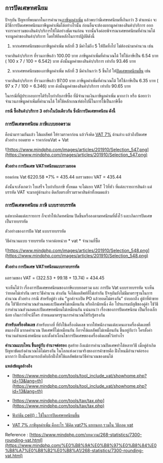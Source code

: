 
## การปัดเศษทศนิยม

ปัจจุบัน ปัญหาที่พบมากในการคำนวน[ภาษีมูลค่าเพิ่ม](https://www.mindphp.com/%E0%B8%84%E0%B8%B9%E0%B9%88%E0%B8%A1%E0%B8%B7%E0%B8%AD/73-%E0%B8%84%E0%B8%B7%E0%B8%AD%E0%B8%AD%E0%B8%B0%E0%B9%84%E0%B8%A3/3978-vat-7-%E0%B8%A0%E0%B8%B2%E0%B8%A9%E0%B8%B5%E0%B8%A1%E0%B8%B9%E0%B8%A5%E0%B8%84%E0%B9%88%E0%B8%B2%E0%B9%80%E0%B8%9E%E0%B8%B4%E0%B9%88%E0%B8%A1-%E0%B8%84%E0%B8%B7%E0%B8%AD%E0%B8%AD%E0%B8%B0%E0%B9%84%E0%B8%A3.html) แล้วพบว่ามีเศษทศนิยมที่เกินกว่า 3 ตำแหน่ง จะมีวิธีการปัดเศษทศนิยมภาษีมูลค่าเพิ่มได้อย่างไรนั้น ก่อนอื่นจะต้องแยกมูลค่าของสินค้า/บริการ ออกจากราคารวมของสินค้า/บริการให้ได้อย่างชัดเจนก่อน จากนั้นจึงค่อยพิจารณาเศษทศนิยมที่คำนวนได้จากมูลค่าของสินค้า/บริการ โดยให้ยึดหลักในการปฎิบัติดังนี้

1.  หากเศษทศนิยมของภาษีมูลค่าเพิ่ม หลักที่ 3 มีค่าไม่ถึง 5 ให้ปัดทิ้งไป ไม่ต้องนำมาคำนวน เช่น

ราคาสินค้า/บริการ ที่รวมภาษีแล้ว 100.00 บาท ภาษีมูลค่าเพิ่มที่คำนวณได้ ให้ใช้ภาษีเป็น 6.54 บาท ( 100 x 7 / 100 = 6.542) บาท ดังนั้นมูลค่าของสินค้า/บริการ เท่ากับ 93.46 บาท

2.  หากเศษทศนิยมของภาษีมูลค่าเพิ่ม หลักที่ 3 มีค่าเกินกว่า 5 ขึ้นไป ให้[ปัดเศษทศนิยมขึ้น](https://www.mindphp.com/%E0%B8%84%E0%B8%B9%E0%B9%88%E0%B8%A1%E0%B8%B7%E0%B8%AD/63-%E0%B8%9F%E0%B8%B1%E0%B8%87%E0%B8%81%E0%B9%8C%E0%B8%8A%E0%B8%B1%E0%B9%88%E0%B8%99-php/686-ceil.html) เช่น

ราคาสินค้า/บริการ ที่รวมภาษีแล้ว 97.00 บาท ภาษีมูลค่าเพิ่มที่คำนวณได้ ให้ใช้ภาษีเป็น 6.35 บาท ( 97 x 7 / 100 = 6.346) บาท ดังนั้นมูลค่าของสินค้า/บริการ เท่ากับ 90.65 บาท

ในกรณีที่ผู้ประกอบการได้รับใบกำกับภาษีซื้อ ที่มีจำนวนเงินภาษีมูลค่าเพิ่ม มากกว่า หรือ น้อยกว่า จำนวนภาษีมูลค่าเพิ่มที่คำนวนได้ ให้ใช้หลักเกณฑ์ต่อไปนี้ในการใช้เป็นภาษีซื้อ

**กรณี ซื้อสินค้า/บริการ 3 อย่างในบิลเดียวกัน ซึ่งมีการปัดเศษทศนิยม ดังนี้**

### การปัดเศษทศนิยม ภาษีเเบบยอดรวม

คือนำมารวมกันแล้ว ได้ผลลัพท์ ให้รวมราคาก่อน แล้วจึงคิด [VAT 7%](https://www.mindphp.com/%E0%B8%84%E0%B8%B9%E0%B9%88%E0%B8%A1%E0%B8%B7%E0%B8%AD/73-%E0%B8%84%E0%B8%B7%E0%B8%AD%E0%B8%AD%E0%B8%B0%E0%B9%84%E0%B8%A3/3978-vat-7-%E0%B8%A0%E0%B8%B2%E0%B8%A9%E0%B8%B5%E0%B8%A1%E0%B8%B9%E0%B8%A5%E0%B8%84%E0%B9%88%E0%B8%B2%E0%B9%80%E0%B8%9E%E0%B8%B4%E0%B9%88%E0%B8%A1-%E0%B8%84%E0%B8%B7%E0%B8%AD%E0%B8%AD%E0%B8%B0%E0%B9%84%E0%B8%A3.html) ด้านล่าง แล้วถึงปัดเศษ ตัวอย่าง ยอดขาย = ราคาก่อนVat + Vat

![https://www.mindphp.com/images/articles/201910/Selection_547.png](https://www.mindphp.com/images/articles/201910/Selection_547.png)

#### ตัวอย่าง การปัดเศษ VATทศนิยมแบบรวมยอด

ยอดก่อน Vat 6220.58 *7% = 435.44 ผลรวมของ VAT = 435.44

ดังนั้นจะสังเกตว่า ใบเสร็จ ใบกำกับภาษี ทั้งหมด จะไม่แยก VAT ไว้ที่หัว ที่แต่ละรายการสินค้า แต่บรรทัด VAT จะมาอยู่ด้านล่าง ติดกับตรงที่รวมราคาสินค้าทั้งหมดแล้ว

### การปัดเศษทศนิยม ภาษี แบบรายบรรทัด 
แต่หากคิดแต่ละรายการ ก็จะทำให้เกิดทศนิยม ปัดขึ้นหรือลงตามทศนิยมที่ตั้งไว้ และเกิดการปัดเศษ เป็นรายบรรทัด

ตัวอย่างของการปัด Vat แบบรายบรรทัด

วิธีคำนวนแบบ รายบรรทัด ราคาต่อหน่วย * vat * จำนวนที่ซื้อ

![https://www.mindphp.com/images/articles/201910/Selection_548.png](https://www.mindphp.com/images/articles/201910/Selection_548.png)

#### ตัวอย่าง การปัดเศษ VATทศนิยมแบบรายบรรทัด

ผลรวมของ VAT = (322.53 + 99.18 + 13.74) = 434.45

จะเห็นได้ว่า เรื่องการปัดเศษทศนิยมของภาษีเเบบยอดรวม และ การปัด Vat แบบรายบรรทัด จะเห็นว่ายอดไม่เท่ากัน เพราะวิธีคำนวน ต่างกัน จึงได้ผลลัพท์ที่ไม่เท่ากัน ปัจจุบันยังไม่มีมาตราฐานในการคำนวณ ตัวอย่าง กรณี สำหรับคู่ค้า เช่น “ลูกค้าจะเปิด PO แล้วยอดไม่ตรงกัน” บ่งบอกถึง คู่ค้าที่ค้าขายกัน ใช้วิธีการคำนวณส่วนลดและปัดเศษไม่เหมือนกัน หรืออีกนัยหนึ่ง คือ โปรแกรมบัญชีของคู่ค้า ใช้วิธีการคำนวณส่วนลดและปัดเศษทศนิยมไม่เหมือนกัน แน่นอนว่า เรื่องของการปัดเศษนิยม เป็นเรื่องเล็กน้อย เกินกว่าที่จะมีใคร กำหนดมาตรฐานการคำนวณให้รับรู้ตรงกัน

**สำหรับเครื่องคิดเลข** สำหรับบางที่ ที่ยังใช้เครื่องคิดเลข หากให้พนักงานแต่ละคนเอาเครื่องคิดเลขที่ตนเองใช้ มากดคำนวณ ปัดเศษที่ไม่เหมือนกัน ก็อาจได้ผลลัพธ์ไม่เหมือนกัน ขึ้นอยู่กับว่า ใครตั้งค่าจำนวนตำแหน่งทศนิยม และตั้งค่าเงื่อนไขการปัดเศษของเครื่องคิดเลขไว้อย่างไร

**คำนวณแบบไหน ขึ้นอยู่กับ อำนาจต่อรอง** สุดท้าย ถึงแม้การคำนวณปัดเศษทำได้หลายวิธี เมื่อคู่ค้าเกิดปัญหาขัดแย้งคำนวณได้ไม่ตรงกัน ในโลกแห่งความจริงของการค้าขายคือ ฝั่งไหนมีอำนาจต่อรองมากกว่า ฝั่งนั้นสามารถบังคับอีกฝั่งให้ใช้ผลลัพธ์ตามวิธีคำนวณของตนได้

**แหล่งข้อมูลอ้างอิง**

- [https://www.mindphp.com/tools/tool_include_vat/showhome.php?id=13&lang=th](https://www.mindphp.com/tools/tool_include_vat/showhome.php?id=13&lang=th)

- [https://www.mindphp.com/tools/tax/tax.php](https://www.mindphp.com/tools/tax/tax.php)

- [ฟังก์ชัน ceil() : ใช้ในการปัดเศษทศนิยมขึ้น](https://www.mindphp.com/%E0%B8%84%E0%B8%B9%E0%B9%88%E0%B8%A1%E0%B8%B7%E0%B8%AD/63-%E0%B8%9F%E0%B8%B1%E0%B8%87%E0%B8%81%E0%B9%8C%E0%B8%8A%E0%B8%B1%E0%B9%88%E0%B8%99-php/686-ceil.html)

- [VAT 7% ภาษีมูลค่าเพิ่ม คืออะไร วิธีคิด vat7% แยกนอก รวมใน วิธีถอด vat](https://www.mindphp.com/%E0%B8%84%E0%B8%B9%E0%B9%88%E0%B8%A1%E0%B8%B7%E0%B8%AD/73-%E0%B8%84%E0%B8%B7%E0%B8%AD%E0%B8%AD%E0%B8%B0%E0%B9%84%E0%B8%A3/3978-vat-7-%E0%B8%A0%E0%B8%B2%E0%B8%A9%E0%B8%B5%E0%B8%A1%E0%B8%B9%E0%B8%A5%E0%B8%84%E0%B9%88%E0%B8%B2%E0%B9%80%E0%B8%9E%E0%B8%B4%E0%B9%88%E0%B8%A1-%E0%B8%84%E0%B8%B7%E0%B8%AD%E0%B8%AD%E0%B8%B0%E0%B9%84%E0%B8%A3.html)

Reference : [https://www.mindphp.com/บทความ/268-statistics/7300-rounding-vat.html](https://www.mindphp.com/%E0%B8%9A%E0%B8%97%E0%B8%84%E0%B8%A7%E0%B8%B2%E0%B8%A1/268-statistics/7300-rounding-vat.html)